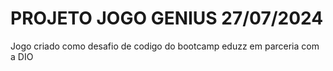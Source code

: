 # PROJETO JOGO GENIUS 27/07/2024

Jogo criado como  desafio de codigo do bootcamp eduzz em parceria com a DIO
